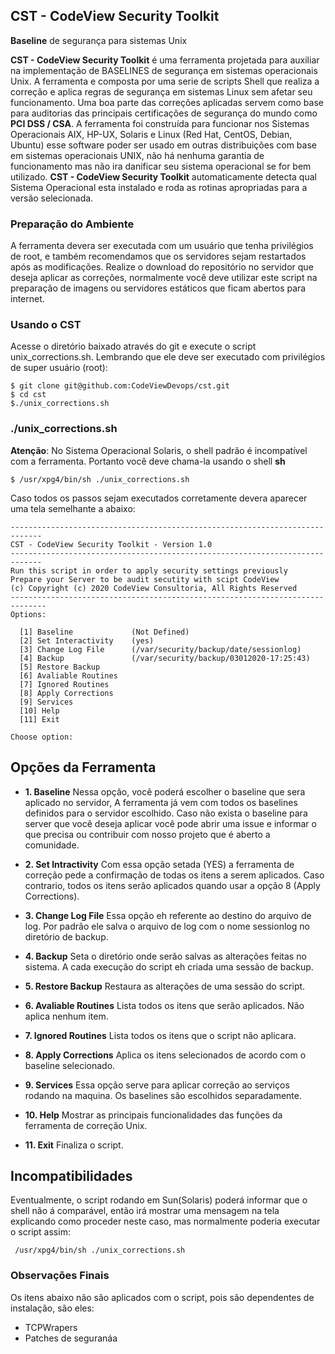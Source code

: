 ## CST - CodeView Security Toolkit 
**Baseline** de segurança para sistemas Unix

**CST - CodeView Security Toolkit** é uma ferramenta projetada para auxiliar na implementação de BASELINES de segurança em sistemas operacionais Unix. A ferramenta e composta por uma serie de scripts Shell que realiza a correção e aplica regras de segurança em sistemas Linux sem afetar seu funcionamento.
Uma boa parte das correções aplicadas servem como base para auditorias das principais certificações de segurança do mundo como **PCI DSS / CSA**.
A ferramenta foi construída para funcionar nos Sistemas Operacionais AIX, HP-UX, Solaris e Linux (Red Hat, 
CentOS, Debian, Ubuntu) esse  software poder ser usado em outras distribuições com base em sistemas operacionais UNIX, não há nenhuma garantia de funcionamento mas não ira danificar seu sistema operacional se for bem utilizado.
**CST - CodeView Security Toolkit** automaticamente detecta qual Sistema Operacional esta instalado e roda as rotinas apropriadas para a versão selecionada.

###  Preparação do Ambiente

A ferramenta devera ser executada com um usuário que tenha privilégios de root, e também recomendamos que os servidores sejam restartados após as modificações.
Realize o download do repositório no servidor que deseja aplicar as correções, normalmente você deve utilizar este script na preparação de imagens ou servidores estáticos que ficam abertos para internet.

### Usando o CST
Acesse o diretório baixado através do git e execute o script unix_corrections.sh. Lembrando que ele deve ser executado com privilégios de super usuário (root):

```
$ git clone git@github.com:CodeViewDevops/cst.git
$ cd cst
$./unix_corrections.sh
```

### ./unix_corrections.sh

**Atenção**: No Sistema Operacional Solaris, o shell padrão é incompatível com a ferramenta. Portanto você deve chama-la usando o shell **sh**
```
$ /usr/xpg4/bin/sh ./unix_corrections.sh
```
Caso todos os passos sejam executados corretamente devera aparecer uma tela semelhante a abaixo:

```
-----------------------------------------------------------------------------
CST - CodeView Security Toolkit - Version 1.0
-----------------------------------------------------------------------------
Run this script in order to apply security settings previously
Prepare your Server to be audit secutity with scipt CodeView
(c) Copyright (c) 2020 CodeView Consultoria, All Rights Reserved
------------------------------------------------------------------------------
Options:

  [1] Baseline             (Not Defined)
  [2] Set Interactivity    (yes)
  [3] Change Log File      (/var/security/backup/date/sessionlog)
  [4] Backup               (/var/security/backup/03012020-17:25:43)
  [5] Restore Backup
  [6] Avaliable Routines
  [7] Ignored Routines
  [8] Apply Corrections
  [9] Services
  [10] Help
  [11] Exit
  
Choose option:
```
 Opções da Ferramenta
----------------------
- **1. Baseline**
Nessa opção, você poderá escolher o baseline que sera aplicado no servidor, A ferramenta já vem com todos os baselines definidos para o servidor escolhido. Caso não exista o baseline para server que você deseja aplicar você pode abrir uma issue e informar o que precisa ou contribuir com nosso projeto que é aberto a comunidade. 

- **2. Set Intractivity**
Com essa opção setada (YES) a ferramenta de correção pede a confirmação de todas os itens a serem aplicados. Caso contrario, todos os itens serão aplicados quando usar a opção 8 (Apply Corrections).

-  **3. Change Log File**
Essa opção eh referente ao destino do arquivo de log. Por padrão ele salva o arquivo de log com o nome sessionlog no diretório de backup.

- **4. Backup**
Seta o diretório onde serão salvas as alterações feitas no sistema. A cada execução do script eh criada uma
sessão de backup.

- **5. Restore Backup**
Restaura as alterações de uma sessão do script.

- **6. Avaliable Routines**
Lista todos os itens que serão aplicados. Não aplica nenhum item.

- **7. Ignored Routines**
Lista todos os itens que o script não aplicara.

- **8. Apply Corrections**
Aplica os itens selecionados de acordo com o baseline selecionado.

- **9. Services**
Essa opção serve para aplicar correção ao serviços rodando na maquina. Os baselines são escolhidos separadamente.

- **10. Help**
Mostrar as principais funcionalidades das funções da ferramenta de correção Unix.

- **11. Exit**
Finaliza o script.

## Incompatibilidades
Eventualmente, o script rodando em Sun(Solaris) poderá informar que o shell não á comparável, então irá
mostrar uma mensagem na tela explicando como proceder neste caso, mas normalmente poderia executar o script assim:
```
 /usr/xpg4/bin/sh ./unix_corrections.sh
```
### Observações Finais
Os itens abaixo não são aplicados com o script, pois são dependentes de instalação, são eles:
- TCPWrapers
- Patches de seguranáa
